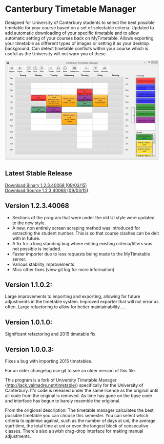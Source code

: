Canterbury Timetable Manager
==========================

Designed for University of Canterbury students to select the best possible timetable for your course based on a set of selectable criteria. Updated to add automatic downloading of your specific timetable and to allow automatic setting of your courses back on MyTimetable. Allows exporting your timetable as different types of images or setting it as your desktop background. Can detect timetable conflicts within your course which is useful as the University will not warn you of these.

![Screenshot of Canterbury Timetable Manager](./Example.jpg)

Latest Stable Release
----------------------
[Download Binary 1.2.3.40068 (09/03/15)](https://github.com/mrkno/CanterburyTimetableManager/releases/download/v1.2.0.40068/CanterburyTimetable.exe)<br/>
[Download Source 1.2.3.40068 (09/03/15)](https://github.com/mrkno/CanterburyTimetableManager/archive/v1.2.0.40068.zip)

Version 1.2.3.40068
-----------------
* Sections of the program that were under the old UI style were updated to the new style.
* A new, non entirely screen scraping method was introduced for extracting the student number. This is so that course clashes can be delt with in future.
* A fix for a long standing bug where editing existing criteria/filters was not possible is included.
* Faster importer due to less requests being made to the MyTimetable server.
* Various stability improvements.
* Misc other fixes (view git log for more information).

Version 1.1.0.2:
-----------------
Large improvements to importing and exporting, allowing for future adjustments in the timetable system. Improved exporter that will not error as often. Large refactoring to allow for better maintainability. ...

Version 1.0.1.0:
-----------------
Significant refactoring and 2015 timetable fix.

Version 1.0.0.3:
-----------------
Fixes a bug with importing 2015 timetables.

For an older changelog use git to see an older version of this file.

This program is a fork of University Timetable Manager (http://jack.valmadre.net/timetable/) specifically for the University of Canterbury. It's code is released under the same licence as the original until all code from the original is removed. As time has gone on the base code and interface has begun to barely resemble the origional.

From the origional description:
The timetable manager calculates the best possible timetable you can choose this semester. You can select which criteria to optimise against, such as the number of days at uni, the average start time, the total time at uni or even the longest block of consecutive classes. There's also a swish drag-drop interface for making manual adjustments.
